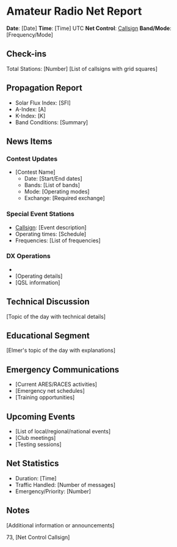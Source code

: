 # Amateur Radio Net Report

**Date**: [Date]
**Time**: [Time] UTC
**Net Control**: [Callsign]
**Band/Mode**: [Frequency/Mode]

## Check-ins
Total Stations: [Number]
[List of callsigns with grid squares]

## Propagation Report
- Solar Flux Index: [SFI]
- A-Index: [A]
- K-Index: [K]
- Band Conditions: [Summary]

## News Items
### Contest Updates
- [Contest Name]
  - Date: [Start/End dates]
  - Bands: [List of bands]
  - Mode: [Operating modes]
  - Exchange: [Required exchange]

### Special Event Stations
- [Callsign]: [Event description]
- Operating times: [Schedule]
- Frequencies: [List of frequencies]

### DX Operations
- [Callsign]: [Location]
- [Operating details]
- [QSL information]

## Technical Discussion
[Topic of the day with technical details]

## Educational Segment
[Elmer's topic of the day with explanations]

## Emergency Communications
- [Current ARES/RACES activities]
- [Emergency net schedules]
- [Training opportunities]

## Upcoming Events
- [List of local/regional/national events]
- [Club meetings]
- [Testing sessions]

## Net Statistics
- Duration: [Time]
- Traffic Handled: [Number of messages]
- Emergency/Priority: [Number]

## Notes
[Additional information or announcements]

73,
[Net Control Callsign]
